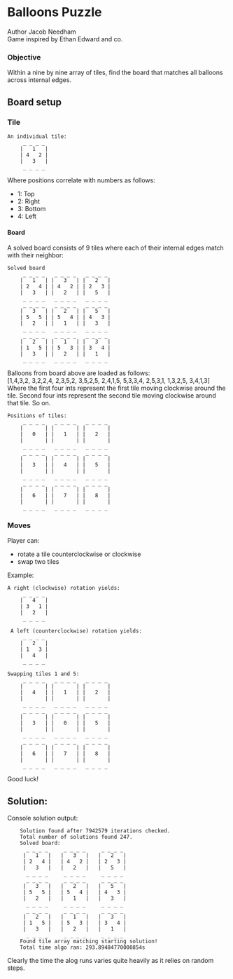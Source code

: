 # Balloons Puzzle
Author Jacob Needham  
Game inspired by Ethan Edward and co.


### Objective
Within a nine by nine array of tiles, find the board that matches all balloons across internal edges.


## Board setup
### Tile
    An individual tile:
         _ _ _ _  
        |   1   |  
        | 4   2 |  
        |   3   |  
         _ _ _ _  

Where positions correlate with numbers as follows:
- 1: Top
- 2: Right
- 3: Bottom
- 4: Left

#### Board
A solved board consists of 9 tiles where each of their internal edges match with their neighbor:  

    Solved board
         _ _ _ _   _ _ _ _   _ _ _ _
        |   1   | |   3   | |   2   |
        | 2   4 | | 4   2 | | 2   3 |
        |   3   | |   2   | |   5   |
         _ _ _ _   _ _ _ _   _ _ _ _
         _ _ _ _   _ _ _ _   _ _ _ _
        |   3   | |   2   | |   5   |
        | 5   5 | | 5   4 | | 4   3 |
        |   2   | |   1   | |   3   |
         _ _ _ _   _ _ _ _   _ _ _ _
         _ _ _ _   _ _ _ _   _ _ _ _
        |   2   | |   1   | |   3   |
        | 1   5 | | 5   3 | | 3   4 |
        |   3   | |   2   | |   1   |
         _ _ _ _   _ _ _ _   _ _ _ _

Balloons from board above are loaded as follows:  
[1,4,3,2, 3,2,2,4, 2,3,5,2, 3,5,2,5, 2,4,1,5, 5,3,3,4, 2,5,3,1, 1,3,2,5, 3,4,1,3]  
Where the first four ints represent the first tile moving clockwise around the tile.
Second four ints represent the second tile moving clockwise around that tile.
So on.

    Positions of tiles:
         _ _ _ _   _ _ _ _   _ _ _ _
        |       | |       | |       |
        |   0   | |   1   | |   2   |
        |       | |       | |       |
         _ _ _ _   _ _ _ _   _ _ _ _
         _ _ _ _   _ _ _ _   _ _ _ _
        |       | |       | |       |
        |   3   | |   4   | |   5   |
        |       | |       | |       |
         _ _ _ _   _ _ _ _   _ _ _ _
         _ _ _ _   _ _ _ _   _ _ _ _
        |       | |       | |       |
        |   6   | |   7   | |   8   |
        |       | |       | |       |
         _ _ _ _   _ _ _ _   _ _ _ _


### Moves
Player can:
 - rotate a tile counterclockwise or clockwise
 - swap two tiles

Example:  

    A right (clockwise) rotation yields:
         _ _ _ _
        |   4   |
        | 3   1 |
        |   2   |
         _ _ _ _

     A left (counterclockwise) rotation yields:
         _ _ _ _
        |   2   |
        | 1   3 |
        |   4   |
         _ _ _ _

    Swapping tiles 1 and 5:
         _ _ _ _   _ _ _ _   _ _ _ _
        |       | |       | |       |
        |   4   | |   1   | |   2   |
        |       | |       | |       |
         _ _ _ _   _ _ _ _   _ _ _ _
         _ _ _ _   _ _ _ _   _ _ _ _
        |       | |       | |       |
        |   3   | |   0   | |   5   |
        |       | |       | |       |
         _ _ _ _   _ _ _ _   _ _ _ _
         _ _ _ _   _ _ _ _   _ _ _ _
        |       | |       | |       |
        |   6   | |   7   | |   8   |
        |       | |       | |       |
         _ _ _ _   _ _ _ _   _ _ _ _


Good luck!


## Solution:
Console solution output:  
  
        Solution found after 7942579 iterations checked.
        Total number of solutions found 247.
        Solved board:
          _ _ _ _     _ _ _ _     _ _ _ _  
         |   1   |   |   3   |   |   2   | 
         | 2   4 |   | 4   2 |   | 2   3 | 
         |   3   |   |   2   |   |   5   | 
          _ _ _ _     _ _ _ _     _ _ _ _  
          _ _ _ _     _ _ _ _     _ _ _ _  
         |   3   |   |   2   |   |   5   | 
         | 5   5 |   | 5   4 |   | 4   3 | 
         |   2   |   |   1   |   |   3   | 
          _ _ _ _     _ _ _ _     _ _ _ _  
          _ _ _ _     _ _ _ _     _ _ _ _  
         |   2   |   |   1   |   |   3   | 
         | 1   5 |   | 5   3 |   | 3   4 | 
         |   3   |   |   2   |   |   1   | 
          _ _ _ _     _ _ _ _     _ _ _ _  
        Found tile array matching starting solution!
        Total time algo ran: 293.89484770000854s
  
Clearly the time the alog runs varies quite heavily as it relies on random steps.